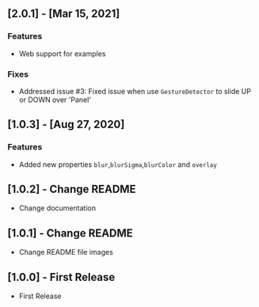 ## [2.0.1] - [Mar 15, 2021]
### Features
- Web support for examples
### Fixes 
- Addressed issue #3: Fixed issue when use `GestureDetector` to slide UP or DOWN over 'Panel'

## [1.0.3] - [Aug 27, 2020]
### Features
- Added new properties `blur`,`blurSigma`,`blurColor` and `overlay`

## [1.0.2] - Change README

* Change documentation

## [1.0.1] - Change README

* Change README file images

## [1.0.0] - First Release

* First Release
